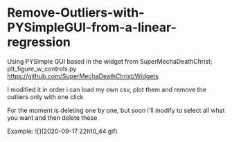 # Remove-Outliers-with-PYSimpleGUI-from-a-linear-regression

Using PYSimple GUI based in the widget from SuperMechaDeathChrist; plt_figure_w_controls.py https://github.com/SuperMechaDeathChrist/Widgets

I modified it in order i can load my own csv, plot them and remove the outliers only with one click

For the moment is deleting one by one, but soon i'll modify to select all what you want and then delete these

Example:
![](2020-09-17 22h10_44.gif)

